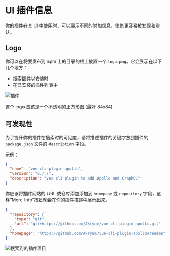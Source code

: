 # UI 插件信息

你的插件在其 UI 中使用时，可以展示不同的附加信息，使其更容易被发现和辨认。

## Logo

你可以在将要发布到 npm 上的目录的根上放置一个 `logo.png`。它会展示在以下几个地方：
- 搜索插件以安装时
- 在已安装的插件列表中

![插件](/vue-cli/plugins.png)

这个 logo 应该是一个不透明的正方形图 (最好 84x84).

## 可发现性

为了提升你的插件在搜索时的可见度，请将描述插件的关键字放到插件的 `package.json` 文件的 `description` 字段。

示例：

```json
{
  "name": "vue-cli-plugin-apollo",
  "version": "0.7.7",
  "description": "vue cli plugin to add Apollo and GraphQL"
}
```

你应该将插件网站的 URL 或仓库添加添加到 `homepage` 或 `repository` 字段，这样“More Info”按钮就会在你的插件描述中展示出来。

```json
{
  "repository": {
    "type": "git",
    "url": "git+https://github.com/Akryum/vue-cli-plugin-apollo.git"
  },
  "homepage": "https://github.com/Akryum/vue-cli-plugin-apollo#readme"
}
```

![搜索到的插件项目](/vue-cli/plugin-search-item.png)
